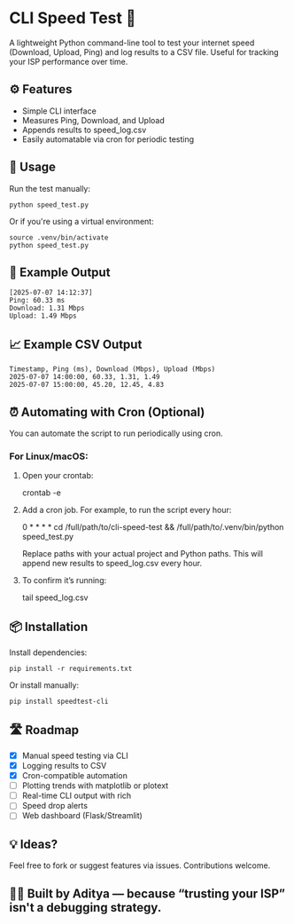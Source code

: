 # CLI Speed Test 🚀

A lightweight Python command-line tool to test your internet speed (Download, Upload, Ping) and log results to a CSV file. Useful for tracking your ISP performance over time.

## ⚙️ Features

- Simple CLI interface  
- Measures Ping, Download, and Upload  
- Appends results to speed_log.csv  
- Easily automatable via cron for periodic testing  

## 🧪 Usage

Run the test manually:

    python speed_test.py

Or if you're using a virtual environment:

    source .venv/bin/activate
    python speed_test.py

## 💾 Example Output

    [2025-07-07 14:12:37]
    Ping: 60.33 ms
    Download: 1.31 Mbps
    Upload: 1.49 Mbps

## 📈 Example CSV Output

    Timestamp, Ping (ms), Download (Mbps), Upload (Mbps)
    2025-07-07 14:00:00, 60.33, 1.31, 1.49
    2025-07-07 15:00:00, 45.20, 12.45, 4.83

## ⏰ Automating with Cron (Optional)

You can automate the script to run periodically using cron.

### For Linux/macOS:

1. Open your crontab:

    crontab -e

2. Add a cron job. For example, to run the script every hour:

    0 * * * * cd /full/path/to/cli-speed-test && /full/path/to/.venv/bin/python speed_test.py

    Replace paths with your actual project and Python paths.
    This will append new results to speed_log.csv every hour.

3. To confirm it’s running:

    tail speed_log.csv

## 📦 Installation

Install dependencies:

    pip install -r requirements.txt

Or install manually:

    pip install speedtest-cli

## 🛣️ Roadmap

- [x] Manual speed testing via CLI  
- [x] Logging results to CSV  
- [x] Cron-compatible automation  
- [ ] Plotting trends with matplotlib or plotext  
- [ ] Real-time CLI output with rich  
- [ ] Speed drop alerts  
- [ ] Web dashboard (Flask/Streamlit)

## 💡 Ideas?

Feel free to fork or suggest features via issues. Contributions welcome.

## 👨‍💻 Built by Aditya — because “trusting your ISP” isn't a debugging strategy.

